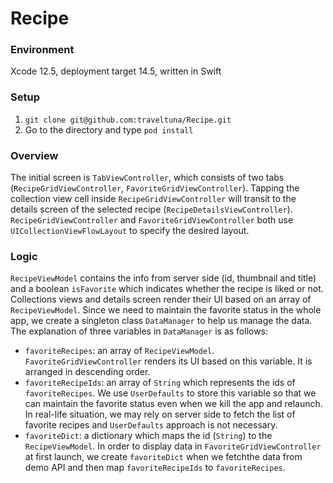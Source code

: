 # Recipe

### Environment

Xcode 12.5, deployment target 14.5, written in Swift

### Setup
1. `git clone git@github.com:traveltuna/Recipe.git`
2. Go to the directory and type `pod install`


### Overview
The initial screen is `TabViewController`, which consists of two tabs (`RecipeGridViewController`, `FavoriteGridViewController`). Tapping the collection view cell inside `RecipeGridViewController` will transit to the details screen of the selected recipe (`RecipeDetailsViewController`). `RecipeGridViewController` and `FavoriteGridViewController` both use `UICollectionViewFlowLayout` to specify the desired layout.

### Logic
`RecipeViewModel` contains the info from server side (id, thumbnail and title) and a boolean `isFavorite` which indicates whether the recipe is liked or not. Collections views and details screen render their UI based on an array of `RecipeViewModel`. Since we need to maintain the favorite status in the whole app, we create a singleton class `DataManager` to help us manage the data. The explanation of three variables in `DataManager` is as follows:

- `favoriteRecipes`: an array of `RecipeViewModel`. `FavoriteGridViewController` renders its UI based on this variable. It is arranged in descending order.
- `favoriteRecipeIds`: an array of `String` which represents the ids of `favoriteRecipes`. We use `UserDefaults` to store this variable so that we can maintain the favorite status even when we kill the app and relaunch. In real-life situation, we may rely on server side to fetch the list of favorite recipes and `UserDefaults` approach is not necessary.
- `favoriteDict`: a dictionary which maps the id (`String`) to the `RecipeViewModel`. In order to display data in `FavoriteGridViewController` at first launch, we create `favoriteDict` when we fetchthe data from demo API and then map `favoriteRecipeIds` to `favoriteRecipes`. 
